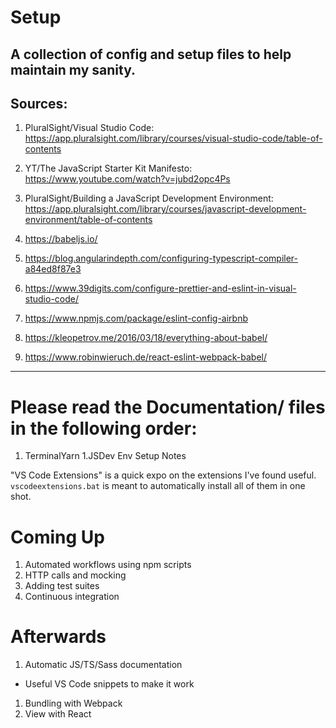 # Setup

## A collection of config and setup files to help maintain my sanity.

## **Sources**:

1. PluralSight/Visual Studio Code:
   https://app.pluralsight.com/library/courses/visual-studio-code/table-of-contents

2. YT/The JavaScript Starter Kit Manifesto:
   https://www.youtube.com/watch?v=jubd2opc4Ps

3. PluralSight/Building a JavaScript Development Environment:
   https://app.pluralsight.com/library/courses/javascript-development-environment/table-of-contents

4. https://babeljs.io/

5. https://blog.angularindepth.com/configuring-typescript-compiler-a84ed8f87e3

6. https://www.39digits.com/configure-prettier-and-eslint-in-visual-studio-code/

7. https://www.npmjs.com/package/eslint-config-airbnb

8. https://kleopetrov.me/2016/03/18/everything-about-babel/

9. https://www.robinwieruch.de/react-eslint-webpack-babel/

---

# Please read the Documentation/ files in the following order:

1. TerminalYarn
1.JSDev Env Setup Notes

"VS Code Extensions" is a quick expo on the extensions I've found useful. `vscodeextensions.bat` is meant to automatically install all of them in one shot.

# Coming Up

1. Automated workflows using npm scripts
1. HTTP calls and mocking
1. Adding test suites
1. Continuous integration

<!-- 12. ReactJS support
//Runtime dependencies
> npm install --save react react-dom eslint-plugin-react
> install-peerdeps eslint-plugin-react
If you want to avoid ES2015 class syntax:
> npm install create-react-class
Add Babel support for ReactJS
> npm install babel-preset-react -->

# Afterwards

1. Automatic JS/TS/Sass documentation

* Useful VS Code snippets to make it work

1. Bundling with Webpack
1. View with React
